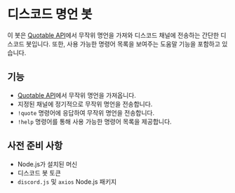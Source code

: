 # 디스코드 명언 봇

이 봇은 [Quotable API](https://api.quotable.io)에서 무작위 명언을 가져와 디스코드 채널에 전송하는 간단한 디스코드 봇입니다. 또한, 사용 가능한 명령어 목록을 보여주는 도움말 기능을 포함하고 있습니다.

## 기능

- [Quotable API](https://api.quotable.io)에서 무작위 명언을 가져옵니다.
- 지정된 채널에 정기적으로 무작위 명언을 전송합니다.
- `!quote` 명령어에 응답하여 무작위 명언을 전송합니다.
- `!help` 명령어를 통해 사용 가능한 명령어 목록을 제공합니다.

## 사전 준비 사항

- Node.js가 설치된 머신
- 디스코드 봇 토큰
- `discord.js` 및 `axios` Node.js 패키지
